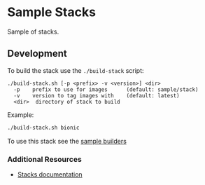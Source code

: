 # Sample Stacks

Sample of stacks.

## Development

To build the stack use the `./build-stack` script:

```text
./build-stack.sh [-p <prefix> -v <version>] <dir>
  -p    prefix to use for images      (default: sample/stack)
  -v    version to tag images with    (default: latest)
  <dir>  directory of stack to build
```

Example:

```bash
./build-stack.sh bionic
```

To use this stack see the [sample builders](../builders)

### Additional Resources

* [Stacks documentation](https://buildpacks.io/docs/using-pack/stacks/)